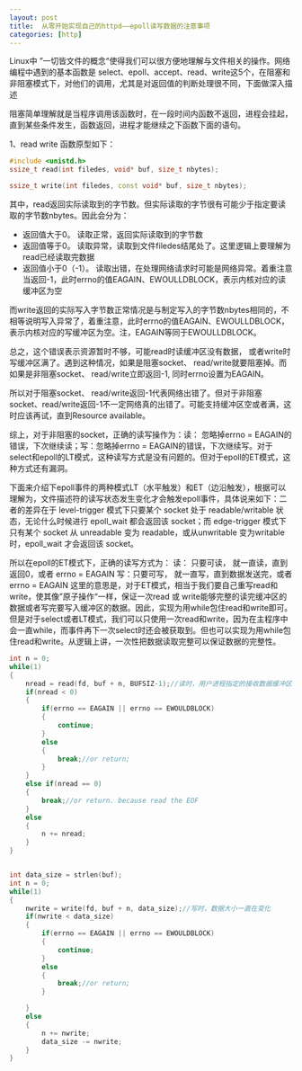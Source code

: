 ```yaml
---
layout: post
title:  从零开始实现自己的httpd——epoll读写数据的注意事项
categories: [http]
---
```

Linux中 ”一切皆文件的概念“使得我们可以很方便地理解与文件相关的操作。网络编程中遇到的基本函数是 select、epoll、accept、read、write这5个，在阻塞和非阻塞模式下，对他们的调用，尤其是对返回值的判断处理很不同，下面做深入描述

阻塞简单理解就是当程序调用该函数时，在一段时间内函数不返回，进程会挂起，直到某些条件发生，函数返回，进程才能继续之下函数下面的语句。

1、read  write
函数原型如下：

```cpp
#include <unistd.h>  
ssize_t read(int filedes, void* buf, size_t nbytes);

ssize_t write(int filedes, const void* buf, size_t nbytes);
```

其中，read返回实际读取到的字节数。但实际读取的字节很有可能少于指定要读取的字节数nbytes。因此会分为：
-   返回值大于0。 读取正常，返回实际读取到的字节数
-   返回值等于0。 读取异常，读取到文件filedes结尾处了。这里逻辑上要理解为read已经读取完数据
-   返回值小于0（-1）。 读取出错，在处理网络请求时可能是网络异常。着重注意当返回-1，此时errno的值EAGAIN、EWOULLDBLOCK，表示内核对应的读缓冲区为空

而write返回的实际写入字节数正常情况是与制定写入的字节数nbytes相同的，不相等说明写入异常了，着重注意，此时errno的值EAGAIN、EWOULLDBLOCK，表示内核对应的写缓冲区为空。注，EAGAIN等同于EWOULLDBLOCK。

总之，这个错误表示资源暂时不够，可能read时读缓冲区没有数据， 或者write时写缓冲区满了。遇到这种情况，如果是阻塞socket、 read/write就要阻塞掉。而如果是非阻塞socket、 read/write立即返回-1, 同时errno设置为EAGAIN。

所以对于阻塞socket、 read/write返回-1代表网络出错了。但对于非阻塞socket、read/write返回-1不一定网络真的出错了。可能支持缓冲区空或者满，这时应该再试，直到Resource available。

综上，对于非阻塞的socket，正确的读写操作为：读： 忽略掉errno = EAGAIN的错误，下次继续读；写：忽略掉errno = EAGAIN的错误，下次继续写。对于select和epoll的LT模式，这种读写方式是没有问题的。但对于epoll的ET模式，这种方式还有漏洞。

下面来介绍下epoll事件的两种模式LT（水平触发）和ET（边沿触发），根据可以理解为，文件描述符的读写状态发生变化才会触发epoll事件，具体说来如下：二者的差异在于 level-trigger 模式下只要某个 socket 处于 readable/writable 状态，无论什么时候进行 epoll_wait 都会返回该 socket；而 edge-trigger 模式下只有某个 socket 从 unreadable 变为 readable，或从unwritable 变为writable时，epoll_wait 才会返回该 socket。

所以在epoll的ET模式下，正确的读写方式为：
读： 只要可读， 就一直读，直到返回0，或者 errno = EAGAIN
写：只要可写， 就一直写，直到数据发送完，或者 errno = EAGAIN
这里的意思是，对于ET模式，相当于我们要自己重写read和write，使其像”原子操作“一样，保证一次read 或 write能够完整的读完缓冲区的数据或者写完要写入缓冲区的数据。因此，实现为用while包住read和write即可。但是对于select或者LT模式，我们可以只使用一次read和write，因为在主程序中会一直while，而事件再下一次select时还会被获取到。但也可以实现为用while包住read和write。从逻辑上讲，一次性把数据读取完整可以保证数据的完整性。

```cpp
int n = 0;    
while(1)
{
	nread = read(fd, buf + n, BUFSIZ-1);//读时，用户进程指定的接收数据缓冲区大小固定，一般要比数据大
	if(nread < 0)
	{
		if(errno == EAGAIN || errno == EWOULDBLOCK)
		{
			continue;
		}
		else
		{
			break;//or return;
		}
	}
	else if(nread == 0)
	{
		break;//or return. because read the EOF
	}
	else
	{
		n += nread;
	}
}
```


```cpp

int data_size = strlen(buf);
int n = 0;
while(1)
{
	nwrite = write(fd, buf + n, data_size);//写时，数据大小一直在变化
	if(nwrite < data_size)
	{
		if(errno == EAGAIN || errno == EWOULDBLOCK)
		{
			continue;
		}
		else
		{
			break;//or return;		
		}

	}
	else
	{
		n += nwrite;
		data_size -= nwrite;
	}
}
```
